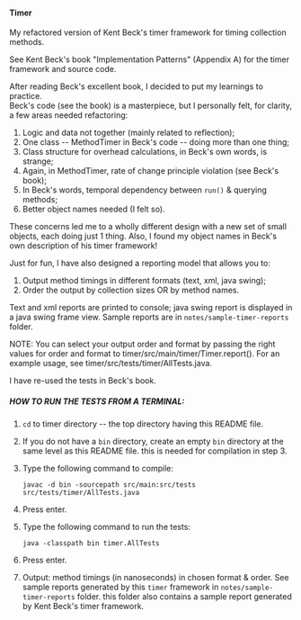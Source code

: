 #### Timer

My refactored version of Kent Beck's timer framework for timing collection methods.

See Kent Beck's book "Implementation Patterns" (Appendix A) for the timer 
framework and source code.

After reading Beck's excellent book, I decided to put my learnings to practice.  
Beck's code (see the book) is a masterpiece, but I personally felt, for clarity, 
a few areas needed refactoring:

1. Logic and data not together (mainly related to reflection);
2. One class -- MethodTimer in Beck's code -- doing more than one thing;
3. Class structure for overhead calculations, in Beck's own words, is strange;
4. Again, in MethodTimer, rate of change principle violation (see Beck's book);
5. In Beck's words, temporal dependency between `run()` & querying methods;
6. Better object names needed (I felt so).

These concerns led me to a wholly different design with a new set of small 
objects, each doing just 1 thing.  Also, I found my object names in Beck's own 
description of his timer framework!

Just for fun, I have also designed a reporting model that allows you to:

1. Output method timings in different formats (text, xml, java swing);
2. Order the output by collection sizes OR by method names.

Text and xml reports are printed to console; java swing report is displayed in a 
java swing frame view. Sample reports are in `notes/sample-timer-reports` folder.

NOTE: You can select your output order and format by passing the right values 
for order and format to timer/src/main/timer/Timer.report().  For an example 
usage, see timer/src/tests/timer/AllTests.java.

I have re-used the tests in Beck's book.


##### HOW TO RUN THE TESTS FROM A TERMINAL:

1. `cd` to timer directory -- the top directory having this README file.
2. If you do not have a `bin` directory, create an empty `bin` directory at the 
   same level as this README file. this is needed for compilation in step 3.
3. Type the following command to compile:

     ````
     javac -d bin -sourcepath src/main:src/tests  src/tests/timer/AllTests.java

4. Press enter.
5. Type the following command to run the tests:

     ````
     java -classpath bin timer.AllTests

6. Press enter.
7. Output: method timings (in nanoseconds) in chosen format & order. See sample 
   reports generated by this `timer` framework in `notes/sample-timer-reports` 
   folder. this folder also contains a sample report generated by Kent Beck's 
   timer framework.

